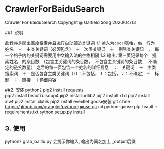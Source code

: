 # CrawlerForBaiduSearch
Crawler For Baidu Search
Copyright @ Gaifield Song
2020/04/13

##1. 说明

此程序是爬虫百度搜索并且进行自动筛选关键词
1.1 输入为excel表格，每一行为　姓名　＋　主类关键词（必须包含）　＋　次类关键词　＋　剔除类关键词　，　每一个格子内的关键词需要用中文输入法的空格相隔
1.2 输出:
	第一页记录每个　搜索姓名　的条目数　（包含主关键词的条目数，　不包含主关键词的条目数，　不确定的链接数量）
	之后的每一页包含一个姓名的详细信息　：　关键词　＋　主类搜索词　＋　是否包含主类关键词（０：不包括，１：包括，２：不确定）＋　标题　＋　链接　＋详细内容



##2. 安装
python2 
pip2 install requests  
pip2 install beautifulsoup4
pip2 install urllib2
pip2 install xlrd
pip2 install xlwt
pip2 install xlutils
pip2 install eventlet
goose安装
git clone https://github.com/grangier/python-goose.git
cd python-goose
pip install -r requirements.txt
python setup.py install



## 3. 使用
python2 grab_baidu.py
会提示你输入, 输出为同名加上 _output后缀
